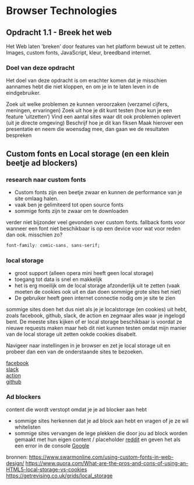 # Browser Technologies
## Opdracht 1.1 - Breek het web
Het Web laten 'breken' door features van het platform bewust uit te zetten. Images, custom fonts, JavaScript, kleur, breedband internet.

### Doel van deze opdracht
Het doel van deze opdracht is om erachter komen dat je misschien aannames hebt die niet kloppen, en om je in te laten leven in de eindgebruiker.

Zoek uit welke problemen ze kunnen veroorzaken (verzamel cijfers, meningen, ervaringen)
Zoek uit hoe je dit kunt testen (hoe kun je een feature ‘uitzetten’)
Vind een aantal sites waar dit ook problemen oplevert (uit je directe omgeving)
Beschrijf hoe je dit kan fiksen
Maak hierover een presentatie en neem die woensdag mee, dan gaan we de resultaten bespreken


## Custom fonts en Local storage (en een klein beetje ad blockers)
  ### research naar custom fonts 
  * Custom fonts zijn een beetje zwaar en kunnen de performance van je site omlaag halen.
  * vaak ben je gelimiteerd tot open source fonts
  * sommige fonts zijn te zwaar om te downloaden
  
verder niet bijzonder veel gevonden over custom fonts.
fallback fonts voor wanneer een font niet beschikbaar is op een device voor wat voor reden dan ook.
misschien zo?
``` css
font-family: comic-sans, sans-serif;
```

  ### local storage
  * groot support (alleen opera mini heeft geen local storage)
  * toegang tot data is snel en makkelijk
  * het is erg moeilijk om de local storage afzonderlijk uit te zetten (vaak moeten de cookies ook uit en dan doen sommige grote sites het niet)
  * De gebruiker heeft geen internet connectie nodig om je site te zien
  
  sommige sites doen het dus niet als je je localstorage (en cookies) uit hebt, zoals facebook, github, slack, de action en zegmaar alles waar je ingelogd bent.
  De meeste sites kijken of er local storage beschikbaar is voordat ze nieuwe requests maken maar heb dit niet kunnen testen omdat mijn manier van de local storage uit zetten ookde cookies disabelt.
  
 Navigeer naar instellingen in je browser en zet je local storage uit en probeer dan een van de onderstaande sites te bezoeken.
  
  [facebook](facebook.com)  
  [slack](https://minor-web-1819.slack.com/)  
  [action](https://www.action.com/nl-nl/)  
  [github](https://github.com/Timilof/browser-technologies-1819)  
  
### Ad blockers
  content die wordt verstopt omdat je je ad blocker aan hebt
  * sommige sites herkennen dat je ad block aan hebt en vragen of je ze wil whitelisten
  * sommige sites vervangen de lege plekken die door jou ad block worden gemaakt met hun eigen content / placeholder [reddit](https://www.reddit.com) en geven het als een error in de console [Google](google.com)
  
bronnen:
https://www.swarmonline.com/using-custom-fonts-in-web-design/
https://www.quora.com/What-are-the-pros-and-cons-of-using-an-HTML5-local-storage-vs-cookies
https://getrevising.co.uk/grids/local_storage
